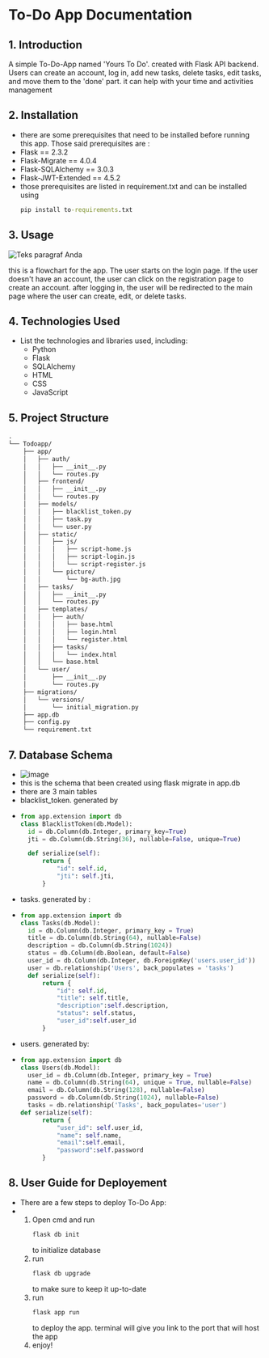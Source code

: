 
# To-Do App Documentation

## 1. Introduction
A simple To-Do-App named 'Yours To Do'. created with Flask API backend. Users can create an account, log in, add new tasks, delete tasks, edit tasks, and move them to the 'done' part. it can help with your time and activities management

## 2. Installation
- there are some prerequisites that need to be installed before running this app. Those said prerequisites are :
- Flask == 2.3.2
- Flask-Migrate == 4.0.4
- Flask-SQLAlchemy == 3.0.3
- Flask-JWT-Extended == 4.5.2
- those prerequisites are listed in requirement.txt and can be installed using
  ```cmd
  pip install to-requirements.txt
  ```

## 3. Usage
![Teks paragraf Anda](https://github.com/frhnkl/ToDoApp-Webdev/assets/125452431/ee466e40-96ff-4c84-ac22-9e22e979acec)

this is a flowchart for the app. The user starts on the login page. If the user doesn't have an account, the user can click on the registration page to create an account. after logging in, the user will be redirected to the main page where the user can create, edit, or delete tasks.


## 4. Technologies Used
- List the technologies and libraries used, including:
  - Python
  - Flask
  - SQLAlchemy
  - HTML
  - CSS
  - JavaScript

## 5. Project Structure
```txt
.
└── Todoapp/
    ├── app/
    │   ├── auth/
    │   │   ├── __init__.py
    │   │   └── routes.py
    │   ├── frontend/
    │   │   ├── __init__.py
    │   │   └── routes.py
    │   ├── models/
    │   │   ├── blacklist_token.py
    │   │   ├── task.py
    │   │   └── user.py
    │   ├── static/
    │   │   ├── js/
    │   │   │   ├── script-home.js
    │   │   │   ├── script-login.js
    │   │   │   └── script-register.js
    │   │   └── picture/
    │   │       └── bg-auth.jpg
    │   ├── tasks/
    │   │   ├── __init__.py
    │   │   └── routes.py
    │   ├── templates/
    │   │   ├── auth/
    │   │   │   ├── base.html
    │   │   │   ├── login.html
    │   │   │   └── register.html
    │   │   ├── tasks/
    │   │   │   └── index.html
    │   │   └── base.html
    │   └── user/
    │       ├── __init__.py
    │       └── routes.py
    ├── migrations/
    │   └── versions/
    │       └── initial_migration.py
    ├── app.db
    ├── config.py
    └── requirement.txt
```
## 7. Database Schema
- ![image](https://github.com/frhnkl/ToDoApp-Webdev/assets/125452431/d821b0a3-ab6f-4c57-b81e-f2bf775c47a8)
- this is the schema that been created using flask migrate in app.db
- there are 3 main tables
- blacklist_token. generated by
- ```python
  from app.extension import db
  class BlacklistToken(db.Model):
    id = db.Column(db.Integer, primary_key=True)
    jti = db.Column(db.String(36), nullable=False, unique=True)

    def serialize(self): 
        return {
            "id": self.id,
            "jti": self.jti,
        }
  ```
- tasks. generated by :
- ```python
  from app.extension import db
  class Tasks(db.Model):
    id = db.Column(db.Integer, primary_key = True)
    title = db.Column(db.String(64), nullable=False)
    description = db.Column(db.String(1024))
    status = db.Column(db.Boolean, default=False)
    user_id = db.Column(db.Integer, db.ForeignKey('users.user_id'))
    user = db.relationship('Users', back_populates = 'tasks')
    def serialize(self): 
        return {
            "id": self.id,
            "title": self.title,
            "description":self.description,
            "status": self.status,
            "user_id":self.user_id
        }
  ```
- users. generated by:
- ```python
  from app.extension import db
  class Users(db.Model):
    user_id = db.Column(db.Integer, primary_key = True)
    name = db.Column(db.String(64), unique = True, nullable=False)
    email = db.Column(db.String(128), nullable=False)
    password = db.Column(db.String(1024), nullable=False)
    tasks = db.relationship('Tasks', back_populates='user')
  def serialize(self): 
        return {
            "user_id": self.user_id,
            "name": self.name,
            "email":self.email,
            "password":self.password
        }
  ```

## 8. User Guide for Deployement
- There are a few steps to deploy To-Do App:
- 1. Open cmd and run
     ```cmd
     flask db init
     ```
     to initialize database
  2. run
     ```cmd
     flask db upgrade
     ```
     to make sure to keep it up-to-date
  3. run
     ```cmd
     flask app run
     ```
     to deploy the app. terminal will give you link to the port that will host the app
  4. enjoy!




